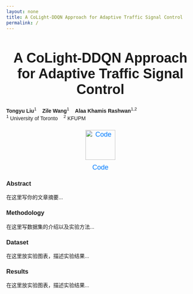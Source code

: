 ```yaml
---
layout: none
title: A CoLight-DDQN Approach for Adaptive Traffic Signal Control
permalink: /
---
```


<style>
  body {
    text-align: left; /* 将正文内容居左对齐 */
    font-family: Arial, sans-serif;
    margin: 0; /* 去除默认边距 */
    padding: 0 20px; /* 设置左右页边距为 20px */
  }
  h1 {
    text-align: center; 
    font-size: 36px;
    font-weight: bold;
  }
  .subtitle {
    text-align: center; 
    font-size: 22px;
    font-weight: normal;
  }
  .author {
    text-align: center; 
    font-size: 18px;
    margin: 5px 0;
  }
  .affiliation {
    text-align: center; 
    font-size: 16px;
    color: gray;
  }
  .highlight {
    font-size: 20px;
    font-weight: bold;
    color: #555;
  }
  .links {
    text-align: center; 
  }
  .links img {
    width: 80px;
    margin: 10px;
  }
  .links a {
    text-decoration: none;
    font-size: 18px;
    color: #007bff;
  }
</style>

# **A CoLight-DDQN Approach for Adaptive Traffic Signal Control**


**Tongyu Liu**<sup>1</sup> &nbsp;&nbsp;
**Zile Wang**<sup>1</sup> &nbsp;&nbsp;
**Alaa Khamis Rashwan**<sup>1,2</sup>  
<sup>1</sup> University of Toronto &nbsp;&nbsp; <sup>2</sup> KFUPM

<div class="links">
  <a href="https://github.com/kalvinwangzl/Traffic-Signal-Control-with-CoLight-DDQN">
    <img src="https://github.githubassets.com/images/modules/logos_page/GitHub-Mark.png" alt="Code" width="50">
    <br>Code
  </a>
</div>

### **Abstract**
在这里写你的文章摘要...


### **Methodology**
在这里写数据集的介绍以及实验方法...


### **Dataset**
在这里放实验图表，描述实验结果...

### **Results**
在这里放实验图表，描述实验结果...

